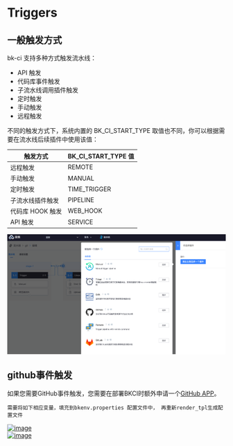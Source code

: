 # Triggers

## 一般触发方式
bk-ci 支持多种方式触发流水线：

- API 触发
- 代码库事件触发
- 子流水线调用插件触发
- 定时触发
- 手动触发
- 远程触发

不同的触发方式下，系统内置的 BK_CI_START_TYPE 取值也不同，你可以根据需要在流水线后续插件中使用该值：

触发方式 | BK_CI_START_TYPE 值
--- | ---
远程触发|REMOTE
手动触发|MANUAL
定时触发|TIME_TRIGGER
子流水线插件触发|PIPELINE
代码库 HOOK 触发|WEB_HOOK
API 触发|SERVICE

![Triggers](../assets/triggers_1.png)

## github事件触发

如果您需要GitHub事件触发，您需要在部署BKCI时额外申请一个[GitHub APP](https://docs.github.com/en/developers/apps/getting-started-with-apps/about-apps)。

```text
需要将如下相应变量，填充到bkenv.properties 配置文件中， 再重新render_tpl生成配置文件
```

[![image](https://user-images.githubusercontent.com/16686129/99356538-47abdf00-28e5-11eb-9c25-bc000ff719da.png)](https://user-images.githubusercontent.com/16686129/99356538-47abdf00-28e5-11eb-9c25-bc000ff719da.png)  
[![image](https://user-images.githubusercontent.com/16686129/99356232-cce2c400-28e4-11eb-88bf-44e60505abbd.png)](https://user-images.githubusercontent.com/16686129/99356232-cce2c400-28e4-11eb-88bf-44e60505abbd.png)


